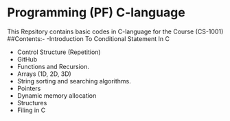 # Programming (PF) C-language
This Repsitory contains basic codes in C-language for the Course (CS-1001)
##Contents:-
-Introduction To Conditional Statement In C
- Control Structure (Repetition)
- GitHub
- Functions and Recursion.
- Arrays (1D, 2D, 3D)
- String sorting and searching algorithms.
- Pointers
- Dynamic memory allocation
- Structures
- Filing in C
